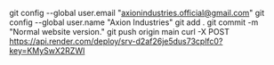 git config --global user.email "axionindustries.official@gmail.com"
git config --global user.name "Axion Industries"
git add .
git commit -m "Normal website version."
git push origin main
curl -X POST https://api.render.com/deploy/srv-d2af26je5dus73cplfc0?key=KMySwX2RZWI